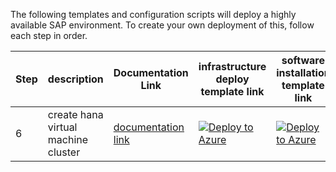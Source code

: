 The following templates and configuration scripts will deploy a highly available SAP environment.  To create your own deployment of this, follow each step in order. 

Step | description | Documentation Link | infrastructure deploy template link | software installation template link
---- | ----------- | ------------------ | ------------- | -----------------------------------
6 | create hana virtual machine cluster | [documentation link](https://docs.microsoft.com/en-us/azure/virtual-machines/workloads/sap/sap-hana-high-availability) |  [![Deploy to Azure](http://azuredeploy.net/deploybutton.png)](https://portal.azure.com/#create/Microsoft.Template/uri/https%3A%2F%2Fraw.githubusercontent.com%2FAzureCAT-GSI%2FSAP-HANA-S4%2Fmaster%2Fsap-hana-cluster%2Fazuredeploy-hsr-infra.json) |  [![Deploy to Azure](http://azuredeploy.net/deploybutton.png)](https://portal.azure.com/#create/Microsoft.Template/uri/https%3A%2F%2Fraw.githubusercontent.com%2FAzureCAT-GSI%2FSAP-HANA-S4%2Fmaster%2Fsap-hana-cluster%2Fazuredeploy-hsr-sw.json)| need to add support for WA and AN, and fill in the disk configuration

